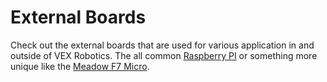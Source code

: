 # External Boards

Check out the external boards that are used for various application in and outside of VEX Robotics. The all common [Raspberry PI](raspberry-pi.md) or something more unique like the [Meadow F7 Micro](meadow.md). 

